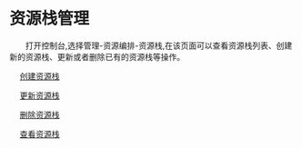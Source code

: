 # 资源栈管理

　　打开控制台,选择管理-资源编排-资源栈,在该页面可以查看资源栈列表、创建新的资源栈、更新或者删除已有的资源栈等操作。 
  
　 [创建资源栈](https://github.com/jdcloudcom/cn/blob/edit/documentation/Management/Resource-Orchestration/Operation-Guide/Resource-Stack/create-stack.md)
 
　 [更新资源栈](https://github.com/jdcloudcom/cn/blob/edit/documentation/Management/Resource-Orchestration/Operation-Guide/Resource-Stack/update-stack.md)

　 [删除资源栈](https://github.com/jdcloudcom/cn/blob/edit/documentation/Management/Resource-Orchestration/Operation-Guide/Resource-Stack/delete-stack.md)
 
　 [查看资源栈](https://github.com/jdcloudcom/cn/blob/edit/documentation/Management/Resource-Orchestration/Operation-Guide/Resource-Stack/view-stack.md)
 
 
 
